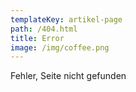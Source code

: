 ```yaml
---
templateKey: artikel-page
path: /404.html
title: Error
image: /img/coffee.png
---
```

Fehler, Seite nicht gefunden
